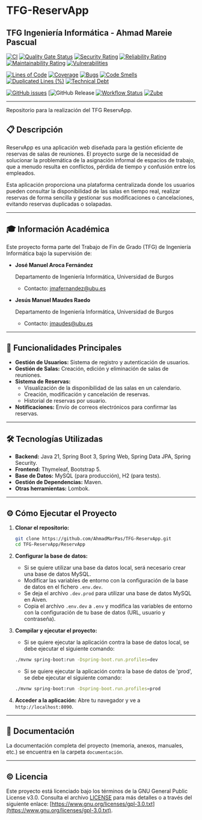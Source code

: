 # TFG-ReservApp

## TFG Ingeniería Informática - Ahmad Mareie Pascual

[![CI](https://github.com/AhmadMarPas/TFG-ReservApp/actions/workflows/maven.yml/badge.svg)](https://github.com/AhmadMarPas/TFG-ReservApp/actions/workflows/maven.yml)
[![Quality Gate Status](https://sonarcloud.io/api/project_badges/measure?project=ReservApp&metric=alert_status&token=e4b031bbfe58f2fd43281031c769da93e80c6bd2)](https://sonarcloud.io/summary/overall?id=ReservApp)
[![Security Rating](https://sonarcloud.io/api/project_badges/measure?project=ReservApp&metric=security_rating&token=e4b031bbfe58f2fd43281031c769da93e80c6bd2)](https://sonarcloud.io/summary/overall?id=ReservApp)
[![Reliability Rating](https://sonarcloud.io/api/project_badges/measure?project=ReservApp&metric=reliability_rating&token=e4b031bbfe58f2fd43281031c769da93e80c6bd2)](https://sonarcloud.io/summary/overall?id=ReservApp)
[![Maintainability Rating](https://sonarcloud.io/api/project_badges/measure?project=ReservApp&metric=sqale_rating&token=e4b031bbfe58f2fd43281031c769da93e80c6bd2)](https://sonarcloud.io/summary/overall?id=ReservApp)
[![Vulnerabilities](https://sonarcloud.io/api/project_badges/measure?project=ReservApp&metric=vulnerabilities&token=e4b031bbfe58f2fd43281031c769da93e80c6bd2)](https://sonarcloud.io/summary/overall?id=ReservApp)

[![Lines of Code](https://sonarcloud.io/api/project_badges/measure?project=ReservApp&metric=ncloc&token=e4b031bbfe58f2fd43281031c769da93e80c6bd2)](https://sonarcloud.io/summary/overall?id=ReservApp)
[![Coverage](https://sonarcloud.io/api/project_badges/measure?project=ReservApp&metric=coverage&token=e4b031bbfe58f2fd43281031c769da93e80c6bd2)](https://sonarcloud.io/summary/overall?id=ReservApp)
[![Bugs](https://sonarcloud.io/api/project_badges/measure?project=ReservApp&metric=bugs&token=e4b031bbfe58f2fd43281031c769da93e80c6bd2)](https://sonarcloud.io/summary/overall?id=ReservApp)
[![Code Smells](https://sonarcloud.io/api/project_badges/measure?project=ReservApp&metric=code_smells&token=e4b031bbfe58f2fd43281031c769da93e80c6bd2)](https://sonarcloud.io/summary/overall?id=ReservApp)
[![Duplicated Lines (%)](https://sonarcloud.io/api/project_badges/measure?project=ReservApp&metric=duplicated_lines_density&token=e4b031bbfe58f2fd43281031c769da93e80c6bd2)](https://sonarcloud.io/summary/overall?id=ReservApp)
[![Technical Debt](https://sonarcloud.io/api/project_badges/measure?project=ReservApp&metric=sqale_index&token=e4b031bbfe58f2fd43281031c769da93e80c6bd2)](https://sonarcloud.io/summary/overall?id=ReservApp)

[![GitHub issues](https://img.shields.io/github/issues-closed/AhmadMarPas/TFG-ReservApp)](https://github.com/AhmadMarPas/TFG-ReservApp/issues)
[![GitHub Release](https://img.shields.io/github/v/release/AhmadMarPas/TFG-ReservApp?label=Release)
[![Workflow Status](https://github.com/AhmadMarPas/TFG-ReservApp/actions/workflows/maven.yml/badge.svg)](https://github.com/AhmadMarPas/TFG-ReservApp/actions)
[![Zube](https://img.shields.io/badge/zube-managed-blue?logo=zube)](https://zube.io/)

---

Repositorio para la realización del TFG ReservApp.

## 📋 Descripción

ReservApp es una aplicación web diseñada para la gestión eficiente de reservas de salas de reuniones. El proyecto surge de la necesidad de solucionar la problemática de la asignación informal de espacios de trabajo, que a menudo resulta en conflictos, pérdida de tiempo y confusión entre los empleados.

Esta aplicación proporciona una plataforma centralizada donde los usuarios pueden consultar la disponibilidad de las salas en tiempo real, realizar reservas de forma sencilla y gestionar sus modificaciones o cancelaciones, evitando reservas duplicadas o solapadas.

---

## 🎓 Información Académica
Este proyecto forma parte del Trabajo de Fin de Grado (TFG) de Ingeniería Informática bajo la supervisión de:

- **José Manuel Aroca Fernández** <p>
    Departamento de Ingeniería Informática, Universidad de Burgos
    - Contacto: jmafernandez@ubu.es

- **Jesús Manuel Maudes Raedo** <p>
    Departamento de Ingeniería Informática, Universidad de Burgos
    - Contacto: jmaudes@ubu.es
---

## 🚀 Funcionalidades Principales

*   **Gestión de Usuarios:** Sistema de registro y autenticación de usuarios.
*   **Gestión de Salas:** Creación, edición y eliminación de salas de reuniones.
*   **Sistema de Reservas:**
    *   Visualización de la disponibilidad de las salas en un calendario.
    *   Creación, modificación y cancelación de reservas.
    *   Historial de reservas por usuario.
*   **Notificaciones:** Envío de correos electrónicos para confirmar las reservas.
---

## 🛠️ Tecnologías Utilizadas

*   **Backend:** Java 21, Spring Boot 3, Spring Web, Spring Data JPA, Spring Security.
*   **Frontend:** Thymeleaf, Bootstrap 5.
*   **Base de Datos:** MySQL (para producción), H2 (para tests).
*   **Gestión de Dependencias:** Maven.
*   **Otras herramientas:** Lombok.
---

## ⚙️ Cómo Ejecutar el Proyecto

1.  **Clonar el repositorio:**
    ```bash
    git clone https://github.com/AhmadMarPas/TFG-ReservApp.git
    cd TFG-ReservApp/ReservApp
    ```

2.  **Configurar la base de datos:**
    *   Si se quiere utilizar una base da datos local, será necesario crear una base de datos MySQL.
    *   Modificar las variables de entorno con la configuración de la base de datos en el fichero `.env.dev`.
	*   Se deja el archivo `.dev.prod` para utilizar una base de datos MySQL en Aiven.
	*   Copia el archivo `.env.dev` a `.env` y modifica las variables de entorno con la configuración de tu base de datos (URL, usuario y contraseña).

3.  **Compilar y ejecutar el proyecto:**
    * Si se quiere ejecutar la aplicación contra la base de datos local, se debe ejecutar el siguiente comando:
    ```bash
    ./mvnw spring-boot:run -Dspring-boot.run.profiles=dev
    ```
	* Si se quiere ejecutar la aplicación contra la base de datos de 'prod', se debe ejecutar el siguiente comando:
    ```bash
    ./mvnw spring-boot:run -Dspring-boot.run.profiles=prod
    ```

4.  **Acceder a la aplicación:**
    Abre tu navegador y ve a `http://localhost:8090`.
---

## 📁 Documentación

La documentación completa del proyecto (memoria, anexos, manuales, etc.) se encuentra en la carpeta `documentación`.

---

## ©️ Licencia

Este proyecto está licenciado bajo los términos de la GNU General Public License v3.0. Consulta el archivo [LICENSE](LICENSE) para más detalles o a través del siguiente enlace: [https://www.gnu.org/licenses/gpl-3.0.txt](https://www.gnu.org/licenses/gpl-3.0.txt).

